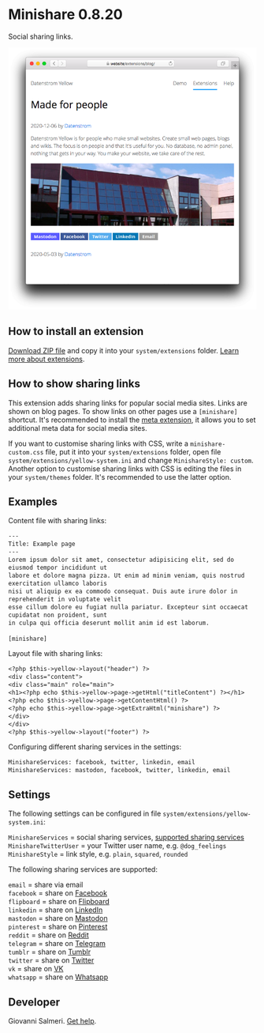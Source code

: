 Minishare 0.8.20
================
Social sharing links.

<p align="center"><img src="minishare-screenshot.png?raw=true" alt="Screenshot"></p>

## How to install an extension

[Download ZIP file](https://github.com/GiovanniSalmeri/yellow-minishare/archive/main.zip) and copy it into your `system/extensions` folder. [Learn more about extensions](https://github.com/annaesvensson/yellow-update).

## How to show sharing links

This extension adds sharing links for popular social media sites. Links are shown on blog pages. To show links on other pages use a `[minishare]` shortcut. It's recommended to install the [meta extension](https://github.com/annaesvensson/yellow-meta), it allows you to set additional meta data for social media sites.

If you want to customise sharing links with CSS, write a `minishare-custom.css` file, put it into your `system/extensions` folder, open file `system/extensions/yellow-system.ini` and change `MinishareStyle: custom`. Another option to customise sharing links with CSS is editing the files in your `system/themes` folder. It's recommended to use the latter option.

## Examples

Content file with sharing links:

    ---
    Title: Example page
    ---
    Lorem ipsum dolor sit amet, consectetur adipisicing elit, sed do eiusmod tempor incididunt ut 
    labore et dolore magna pizza. Ut enim ad minim veniam, quis nostrud exercitation ullamco laboris 
    nisi ut aliquip ex ea commodo consequat. Duis aute irure dolor in reprehenderit in voluptate velit 
    esse cillum dolore eu fugiat nulla pariatur. Excepteur sint occaecat cupidatat non proident, sunt 
    in culpa qui officia deserunt mollit anim id est laborum.

    [minishare]

Layout file with sharing links:

    <?php $this->yellow->layout("header") ?>
    <div class="content">
    <div class="main" role="main">
    <h1><?php echo $this->yellow->page->getHtml("titleContent") ?></h1>
    <?php echo $this->yellow->page->getContentHtml() ?>
    <?php echo $this->yellow->page->getExtraHtml("minishare") ?>
    </div>
    </div>
    <?php $this->yellow->layout("footer") ?>

Configuring different sharing services in the settings:

```
MinishareServices: facebook, twitter, linkedin, email
MinishareServices: mastodon, facebook, twitter, linkedin, email
```

## Settings

The following settings can be configured in file `system/extensions/yellow-system.ini`:

`MinishareServices` = social sharing services, [supported sharing services](#settings-services)  
`MinishareTwitterUser` = your Twitter user name, e.g. `@dog_feelings`  
`MinishareStyle` = link style, e.g. `plain`, `squared`, `rounded`  

<a id="settings-services"></a>The following sharing services are supported:

`email` = share via email  
`facebook` = share on [Facebook](https://facebook.com)  
`flipboard` = share on [Flipboard](https://flipboard.com)  
`linkedin` = share on [LinkedIn](https://linkedin.com)  
`mastodon` = share on [Mastodon](https://joinmastodon.org)  
`pinterest` = share on [Pinterest](https://www.pinterest.com)  
`reddit` = share on [Reddit](https://reddit.com)  
`telegram` = share on [Telegram](https://telegram.org)  
`tumblr` = share on [Tumblr](https://tumblr.com)  
`twitter` = share on [Twitter](https://twitter.com)  
`vk` = share on [VK](https://vk.com)  
`whatsapp` = share on [Whatsapp](https://whatsapp.com)  

## Developer

Giovanni Salmeri. [Get help](https://datenstrom.se/yellow/help/).
